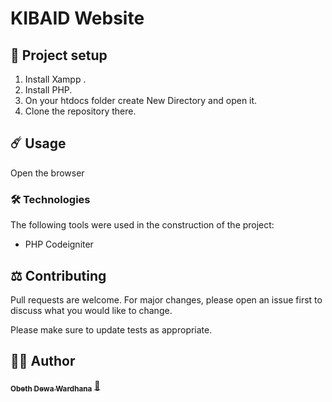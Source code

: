 # KIBAID Website

## 🚀 Project setup

1. Install Xampp .
2. Install PHP.
3. On your htdocs folder create New Directory and open it.
4. Clone the repository there.


## ☄️ Usage

Open the browser

### 🛠️ Technologies

The following tools were used in the construction of the project:

- PHP Codeigniter

## ⚖️ Contributing
Pull requests are welcome. For major changes, please open an issue first to discuss what you would like to change.

Please make sure to update tests as appropriate.

## 👷‍♂️ Author
<a href="https://github.com/obedewardhana">
 <sub><b>Obeth Dewa Wardhana</b></sub></a> <a href="https://github.com/obedewardhana" title="Github">🚀</a>




